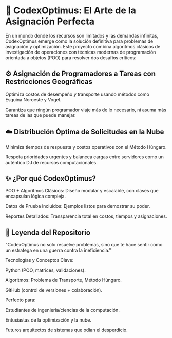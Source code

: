 # 🚀 CodexOptimus: El Arte de la Asignación Perfecta

En un mundo donde los recursos son limitados y las demandas infinitas, CodexOptimus emerge como la solución definitiva para problemas de asignación y optimización. Este proyecto combina algoritmos clásicos de investigación de operaciones con técnicas modernas de programación orientada a objetos (POO) para resolver dos desafíos críticos:

## ⚙️ Asignación de Programadores a Tareas con Restricciones Geográficas

Optimiza costos de desempeño *y* transporte usando métodos como Esquina Noroeste y Vogel.

Garantiza que ningún programador viaje más de lo necesario, ni asuma más tareas de las que puede manejar.

## ☁️ Distribución Óptima de Solicitudes en la Nube

Minimiza tiempos de respuesta y costos operativos con el Método Húngaro.

Respeta prioridades urgentes y balancea cargas entre servidores como un auténtico DJ de recursos computacionales.

## ✨ ¿Por qué CodexOptimus?
POO + Algoritmos Clásicos: Diseño modular y escalable, con clases que encapsulan lógica compleja.

Datos de Prueba Incluidos: Ejemplos listos para demostrar su poder.

Reportes Detallados: Transparencia total en costos, tiempos y asignaciones.

## 📜 Leyenda del Repositorio
"CodexOptimus no solo resuelve problemas, sino que te hace sentir como un estratega en una guerra contra la ineficiencia."

Tecnologías y Conceptos Clave:

Python (POO, matrices, validaciones).

Algoritmos: Problema de Transporte, Método Húngaro.

GitHub (control de versiones + colaboración).

Perfecto para:

Estudiantes de ingeniería/ciencias de la computación.

Entusiastas de la optimización y la nube.

Futuros arquitectos de sistemas que odian el desperdicio.
